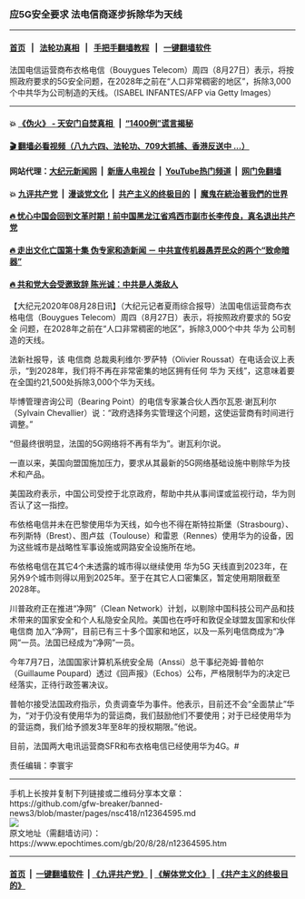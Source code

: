 ### 应5G安全要求 法电信商逐步拆除华为天线
------------------------

#### [首页](https://github.com/gfw-breaker/banned-news3/blob/master/README.md) &nbsp;&nbsp;|&nbsp;&nbsp; [法轮功真相](https://github.com/begood0513/basic/blob/master/README.md)  &nbsp;&nbsp;|&nbsp;&nbsp; [手把手翻墙教程](https://github.com/gfw-breaker/guides/wiki)  &nbsp;&nbsp;|&nbsp;&nbsp; [一键翻墙软件](https://github.com/gfw-breaker/nogfw/blob/master/README.md)  



<div><img alt="" class="attachment-djy_600_400 size-djy_600_400 wp-post-image" src="https://i.epochtimes.com/assets/uploads/2020/07/8ac48e0d45918aef442c0c86b334090e-600x400.jpg"/>
<div class="caption">
 法国电信运营商布衣格电信（Bouygues Telecom）周四（8月27日）表示，将按照政府要求的5G安全问题，在2028年之前在“人口非常稠密的地区”，拆除3,000个中共华为公司制造的天线。（ISABEL INFANTES/AFP via Getty Images）
</div></div><hr/>

#### 💥 [《伪火》 - 天安门自焚真相 ](http://141.164.51.119:10000/videos/blog/weihuo.html)&nbsp; |&nbsp; [“1400例”谎言揭秘  ](http://141.164.51.119:10000/videos/blog/jiexi1400.html)

#### [ 🎬  翻墙必看视频（八九六四、法轮功、709大抓捕、香港反送中 ...）](https://github.com/gfw-breaker/links/blob/master/banned.md)

#### 网站代理：[大纪元新闻网](http://167.172.10.89:10080/gb/) &nbsp;|&nbsp; [新唐人电视台](http://167.172.10.89:8808/gb/)  &nbsp;|&nbsp; [YouTube热门频道](http://158.247.203.241/youtube.html) &nbsp;|&nbsp; [网门免翻墙](http://158.247.203.241:11000/show.aspx?name=ogHome)

#### 💥 [九评共产党](http://141.164.51.119:10000/videos/res/jiuping/)&nbsp; |&nbsp; [漫谈党文化](http://141.164.51.119:10000/videos/res/mtdwh/)&nbsp; |&nbsp; [共产主义的终极目的](http://141.164.51.119:10000/videos/res/zjmd/)&nbsp; |&nbsp; [魔鬼在統治著我們的世界](http://141.164.51.119:10000/videos/res/TheSpecter/)  

#### [ 🔥  忧心中国会回到文革时期！前中国黑龙江省鸡西市副市长李传良，真名退出共产党](http://141.164.51.119:10000/videos/news/quit01.html)

#### [ 🔥  走出文化亡国第十集 伪专家和造新闻 － 中共宣传机器愚弄民众的两个“致命暗器”](http://141.164.51.119:10000/videos/news/../res/zcwhwg/index.html)

#### [ 🔥  共和党大会受邀致辞 陈光诚：中共是人类敌人](http://141.164.51.119:10000/videos/news/cgc.html)

<div><p>
 【大纪元2020年08月28日讯】（大纪元记者夏雨综合报导）法国电信运营商布衣格电信（Bouygues Telecom）周四（8月27日）表示，将按照政府要求的
 <ok href="https://www.epochtimes.com/gb/tag/5g%E5%AE%89%E5%85%A8.html">
  5G安全
 </ok>
 问题，在2028年之前在“人口非常稠密的地区”，拆除3,000个中共
 <ok href="https://www.epochtimes.com/gb/tag/%E5%8D%8E%E4%B8%BA.html">
  华为
 </ok>
 公司制造的天线。
</p>
<p>
 法新社报导，该
 <ok href="https://www.epochtimes.com/gb/tag/%E7%94%B5%E4%BF%A1%E5%95%86.html">
  电信商
 </ok>
 总裁奥利维尔·罗萨特（Olivier Roussat）在电话会议上表示，“到2028年，我们将不再在非常密集的地区拥有任何
 <ok href="https://www.epochtimes.com/gb/tag/%E5%8D%8E%E4%B8%BA.html">
  华为
 </ok>
 天线”，这意味着要在全国约21,500处拆除3,000个华为天线。
</p>
<p>
 毕博管理咨询公司（Bearing Point）的电信专家兼合伙人西尔瓦恩·谢瓦利尔（Sylvain Chevallier）说：“政府选择务实管理这个问题，这使运营商有时间进行调整。”
</p>
<p>
 “但最终很明显，法国的5G网络将不再有华为”。谢瓦利尔说。
</p>
<p>
 一直以来，美国向盟国施加压力，要求从其最新的5G网络基础设施中剔除华为技术和产品。
</p>
<p>
 美国政府表示，中国公司受控于北京政府，帮助中共从事间谍或监视行动，华为则否认了这一指控。
</p>
<p>
 布依格电信并未在巴黎使用华为天线，如今也不得在斯特拉斯堡（Strasbourg）、布列斯特（Brest）、图卢兹（Toulouse）和雷恩（Rennes）使用华为的设备，因为这些城市是战略性军事设施或网路安全设施所在地。
</p>
<p>
 布依格电信在其它4个未透露的城市得以继续使用
 <ok href="https://www.epochtimes.com/gb/tag/%E5%8D%8E%E4%B8%BA5g.html">
  华为5G
 </ok>
 天线直到2023年，在另外9个城市则得以用到2025年。至于在其它人口密集区，暂定使用期限截至2028年。
</p>
<p>
 川普政府正在推进“净网”（Clean Network）计划，以剔除中国科技公司产品和技术带来的国家安全和个人私隐安全风险。美国也在呼吁和敦促全球盟友国家和伙伴
 <ok href="https://www.epochtimes.com/gb/tag/%E7%94%B5%E4%BF%A1%E5%95%86.html">
  电信商
 </ok>
 加入“净网”，目前已有三十多个国家和地区，以及一系列电信商成为“净网”一员。法国已经成为“净网”一员。
</p>
<p>
 今年7月7日，法国国家计算机系统安全局（Anssi）总干事纪尧姆·普帕尔（Guillaume Poupard）透过《回声报》（Echos）公布，严格限制华为的决定已经落实，正待行政签署决议。
</p>
<p>
 普帕尔接受法国政府指示，负责调查华为事件。他表示，目前还不会“全面禁止”华为，“对于仍没有使用华为的营运商，我们鼓励他们不要使用；对于已经使用华为的营运商，我们给予颁发3年至8年的授权期限。”他说。
</p>
<p>
 目前，法国两大电讯运营商SFR和布衣格电信已经使用华为4G。#
</p>
<p>
 责任编辑：李寰宇
</p>
</div>
<hr/>
手机上长按并复制下列链接或二维码分享本文章：<br/>
https://github.com/gfw-breaker/banned-news3/blob/master/pages/nsc418/n12364595.md <br/>
<a href='https://github.com/gfw-breaker/banned-news3/blob/master/pages/nsc418/n12364595.md'><img src='https://github.com/gfw-breaker/banned-news3/blob/master/pages/nsc418/n12364595.md.png'/></a> <br/>
原文地址（需翻墙访问）：https://www.epochtimes.com/gb/20/8/28/n12364595.htm


------------------------
#### [首页](https://github.com/gfw-breaker/banned-news3/blob/master/README.md) &nbsp;|&nbsp; [一键翻墙软件](https://github.com/gfw-breaker/nogfw/blob/master/README.md) &nbsp;| [《九评共产党》](https://github.com/gfw-breaker/9ping.md/blob/master/README.md#九评之一评共产党是什么) | [《解体党文化》](https://github.com/gfw-breaker/jtdwh.md/blob/master/README.md) | [《共产主义的终极目的》](https://github.com/gfw-breaker/gczydzjmd.md/blob/master/README.md)


<img src='http://gfw-breaker.win/banned-news3/pages/nsc418/n12364595.md' width='0px' height='0px'/>